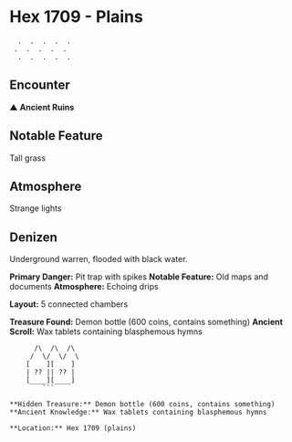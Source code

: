 # Hex 1709 - Plains
```
  .  .  .  .  .
 .  .  .  .  .
  .  .  .  .  .
```

## Encounter

▲ **Ancient Ruins**

## Notable Feature

Tall grass

## Atmosphere

Strange lights

## Denizen

Underground warren, flooded with black water.

**Primary Danger:** Pit trap with spikes
**Notable Feature:** Old maps and documents
**Atmosphere:** Echoing drips

**Layout:** 5 connected chambers

**Treasure Found:** Demon bottle (600 coins, contains something)
**Ancient Scroll:** Wax tablets containing blasphemous hymns


```
      /\  /\  /\
     /  \/  \/  \
    [    ][    ]
    | ?? || ?? |
    [____][____]
        ```

**Hidden Treasure:** Demon bottle (600 coins, contains something)
**Ancient Knowledge:** Wax tablets containing blasphemous hymns

**Location:** Hex 1709 (plains)
